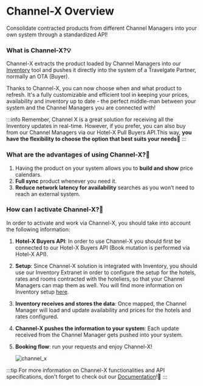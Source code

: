 ﻿---
sidebar_position: 1
---

# Channel-X Overview

Consolidate contracted products from different Channel Managers into your own system through a standardized API!

### What is Channel-X?💡

Channel-X extracts the product loaded by Channel Managers into our [Inventory](/kb/our-products/are-you-a-buyer/inventory/what-is-inventory) tool and pushes it directly into the system of a Travelgate Partner, normally an OTA (Buyer). 

Thanks to Channel-X, you can now choose when and what product to refresh. It's a fully customizable and efficient tool in keeping your prices, availability and inventory up to date - the perfect middle-man between your system and the Channel Managers you are connected with! 

:::info
Remember, Channel X is a great solution for receiving all the Inventory updates in real-time. However, if you prefer, you can also buy from our Channel Managers via our Hotel-X Pull Buyers API.This way, **you have the flexibility to choose the option that best suits your needs🚀**
:::

### What are the advantages of using Channel-X?🏨
1. Having the product on your system allows you to **build and show** price calendars.
1. **Full sync** product whenever you need it.
1. **Reduce network latency for availability** searches as you won’t need to reach an external system.
### How can I activate Channel-X?🚀
In order to activate and work via Channel-X, you should take into account the following information:

1. **Hotel-X Buyers API**: In order to use Channel-X you should first be connected to our Hotel-X Buyers API (Book mutation is performed via Hotel-X API).
1. **Setup**: Since Channel-X solution is integrated with Inventory, you should use our Inventory Extranet in order to configure the setup for the hotels, rates and rooms contracted with the hoteliers, so that your Channel Managers can map them as well. You will find more information on Inventory setup [here](https://knowledge.travelgate.com/inventory-set-up).
1. **Inventory receives and stores the data**: Once mapped, the Channel Manager will load and update availability and prices for the hotels and rates configured. 
1. **Channel-X pushes the information to your system**: Each update received from the Channel Manager gets pushed into your system.
1. **Booking flow**: run your requests and enjoy Channel-X!

	![channel_x](https://storage.travelgate.com/kbase/channel_x.jpg)


:::tip
For more information on Channel-X functionalities and API specifications, don't forget to check out our [Documentation](/docs/apis/for-buyers/inventory-buyers/channel-x-push-buyers-api/quickstart)!🚀
:::